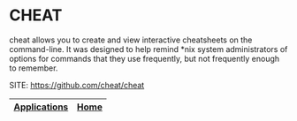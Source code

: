 # CHEAT

 cheat allows you to create and view interactive cheatsheets on the  command-line. It was designed to help remind *nix system administrators  of options for commands that they use frequently, but not frequently  enough to remember.

 SITE: https://github.com/cheat/cheat

 | [Applications](https://portable-linux-apps.github.io/apps.html) | [Home](https://portable-linux-apps.github.io)
 | --- | --- |
